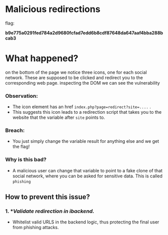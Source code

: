 # Malicious redirections

flag:

**b9e775a0291fed784a2d9680fcfad7edd6b8cdf87648da647aaf4bba288bcab3**

# What happened?

on the bottom of the page we notice three icons, one for each social network. These are supposed to be clicked and redirect you to the corresponding web page.
inspecting the DOM we can see the vulnerability

### Observation:

- The icon element has an href `index.php?page=redirect?site=....` .
- This suggests this icon leads to a redirection script that takes you to the website that the variable after `site` points to.

### Breach:

- You just simply change the variable result for anything else and we get the flag!
    

### Why is this bad?

- A malicious user can change that variable to point to a fake clone of that social network, where you can be asked for sensitive data. This is called `phishing`


## How to prevent this issue?

### 1. **Validate redirection in ibackend.*

- Whitelist valid URLS in the backend logic, thus protecting the final user from phishing attacks.
